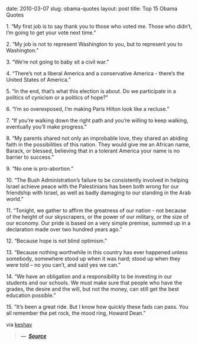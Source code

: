 date: 2010-03-07
slug: obama-quotes
layout: post
title: Top 15 Obama Quotes


<p>1. “My first job is to say thank you to those who voted me. Those who didn’t, I’m going to get your vote next time.”</p>

<p>2. “My job is not to represent Washington to you, but to represent you to Washington.”</p>

<p>3. “We’re not going to baby sit a civil war.”</p>

<p>4. “There’s not a liberal America and a conservative America - there’s the United States of America.”</p>

<p>5. “In the end, that’s what this election is about. Do we participate in a politics of cynicism or a politics of hope?”</p>

<p>6. “I’m so overexposed, I’m making Paris Hilton look like a recluse.”</p>

<p>7. “If you’re walking down the right path and you’re willing to keep walking, eventually you’ll make progress.”</p>

<p>8. “My parents shared not only an improbable love, they shared an abiding faith in the possibilities of this nation. They would give me an African name, Barack, or blessed, believing that in a tolerant America your name is no barrier to success.”</p>

<p>9. “No one is pro-abortion.”</p>

<p>10. “The Bush Administration’s failure to be consistently involved in helping Israel achieve peace with the Palestinians has been both wrong for our friendship with Israel, as well as badly damaging to our standing in the Arab world.”</p>

<p>11. “Tonight, we gather to affirm the greatness of our nation - not because of the height of our skyscrapers, or the power of our military, or the size of our economy. Our pride is based on a very simple premise, summed up in a declaration made over two hundred years ago.”</p>

<p>12. “Because hope is not blind optimism.”</p>

<p>13. “Because nothing worthwhile in this country has ever happened unless somebody, somewhere stood up when it was hard; stood up when they were told – no you can’t, and said yes we can.”</p>

<p>14. “We have an obligation and a responsibility to be investing in our students and our schools. We must make sure that people who have the grades, the desire and the will, but not the money, can still get the best education possible.”</p>

<p>15. ”It’s been a great ride. But I know how quickly these fads can pass. You all remember the pet rock, the mood ring, Howard Dean.”</p>

<p>via <a href="http://fabworker.com/post/432310243/top-15-obama-quotes" target="_blank">keshav</a></p>

<blockquote>

<p><span><i><b>—  <a href="http://change.tumblr.com/post/26250087/top-15-obama-quotes" target="_blank">Source</a></b></i></span></p>

</blockquote>

